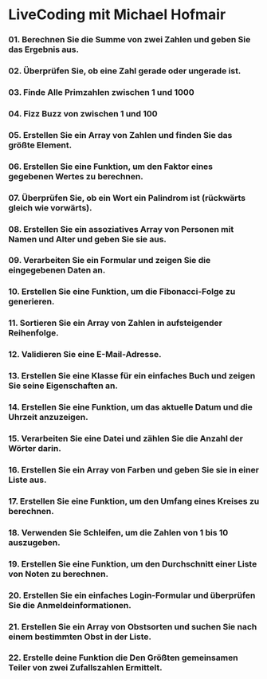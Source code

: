 # LiveCoding mit Michael Hofmair
### 01. Berechnen Sie die Summe von zwei Zahlen und geben Sie das Ergebnis aus.
### 02. Überprüfen Sie, ob eine Zahl gerade oder ungerade ist.
### 03. Finde Alle Primzahlen zwischen 1 und 1000
### 04. Fizz Buzz von zwischen 1 und 100
### 05. Erstellen Sie ein Array von Zahlen und finden Sie das größte Element.
### 06. Erstellen Sie eine Funktion, um den Faktor eines gegebenen Wertes zu berechnen.
### 07. Überprüfen Sie, ob ein Wort ein Palindrom ist (rückwärts gleich wie vorwärts).
### 08. Erstellen Sie ein assoziatives Array von Personen mit Namen und Alter und geben Sie sie aus.
### 09. Verarbeiten Sie ein Formular und zeigen Sie die eingegebenen Daten an.
### 10. Erstellen Sie eine Funktion, um die Fibonacci-Folge zu generieren.
### 11. Sortieren Sie ein Array von Zahlen in aufsteigender Reihenfolge.
### 12. Validieren Sie eine E-Mail-Adresse.
### 13. Erstellen Sie eine Klasse für ein einfaches Buch und zeigen Sie seine Eigenschaften an.
### 14. Erstellen Sie eine Funktion, um das aktuelle Datum und die Uhrzeit anzuzeigen.
### 15. Verarbeiten Sie eine Datei und zählen Sie die Anzahl der Wörter darin.
### 16. Erstellen Sie ein Array von Farben und geben Sie sie in einer Liste aus.
### 17. Erstellen Sie eine Funktion, um den Umfang eines Kreises zu berechnen.
### 18. Verwenden Sie Schleifen, um die Zahlen von 1 bis 10 auszugeben.
### 19. Erstellen Sie eine Funktion, um den Durchschnitt einer Liste von Noten zu berechnen.
### 20. Erstellen Sie ein einfaches Login-Formular und überprüfen Sie die Anmeldeinformationen.
### 21. Erstellen Sie ein Array von Obstsorten und suchen Sie nach einem bestimmten Obst in der Liste.
### 22. Erstelle deine Funktion die Den Größten gemeinsamen Teiler von zwei Zufallszahlen Ermittelt.

